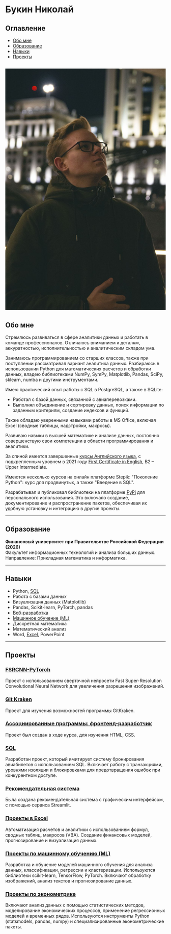 # Букин Николай

## Оглавление
- [Обо мне](#обо-мне)
- [Образование](#образование)
- [Навыки](#навыки)
- [Проекты](#проекты)

![Мое фото](assets/img/avatar2.jpg)
---

## Обо мне
Стремлюсь развиваться в сфере аналитики данных и работать в команде профессионалов. Отличаюсь вниманием к деталям, аккуратностью, исполнительностью и аналитическим складом ума.

Занимаюсь программированием со старших классов, также при поступлении рассматривал вариант аналитика данных. Разбираюсь в использовании Python для математических расчетов и обработки данных, владею библиотеками NumPy, SymPy, Matplotlib, Pandas, SciPy, sklearn, numba и другими инструментами.

Имею практический опыт работы с SQL в PostgreSQL, а также в SQLite:
- Работал с базой данных, связанной с авиаперевозками.
- Выполнял объединение и сортировку данных, поиск информации по заданным критериям, создание индексов и функций.

Также обладаю уверенными навыками работы в MS Office, включая Excel (сводные таблицы, надстройки, макросы).

Развиваю навыки в высшей математике и анализе данных, постоянно совершенствую свои компетенции в области программирования и аналитики.

За спиной имеется завершенные [курсы Английского языка](https://www.ef.com/wwru/), с подкрепленным уровнем в 2021 году [First Certificate in English](assets/img/StatementOfResultFCE.pdf), B2 – Upper Intermediate.

Имеются несколько курсов на онлайн платформе Stepik: "Поколение Python": курс для продвинутых, а также "Введение в SQL".

Разрабатывал и публиковал библиотеки на платформе [PyPi](https://pypi.org/user/Boo4kin/) для персонального использования. Это включало создание, документирование и распространение пакетов, обеспечивая их удобную установку и интеграцию в другие проекты. 

---

## Образование
**Финансовый университет при Правительстве Российской Федерации (2026)**  
Факультет информационных технологий и анализа больших данных.  
Направление: Прикладная математика и информатика.

---

## Навыки
- Python, [SQL](SQL)
- Работа с базами данных
- Визуализация данных (Matplotlib)
- Pandas, Scikit-learn, PyTorch, pandas
- [Веб-разработка](https://github.com/Boo4kin/ya-practice-frontend)
- [Машинное обучение (ML)](ML)
- Дискретная математика
- Математический анализ
- Word, [Excel](Excel), PowerPoint

---

## Проекты
### [**FSRCNN-PyTorch**](https://github.com/Boo4kin/FSRCNN-ML)
Проект с использованием сверточной нейросети Fast Super-Resolution Convolutional Neural Network для увеличения разрешения изображений.

### [**Git Kraken**](https://github.com/Boo4kin/Kraken?tab=readme-ov-file#%D0%BB%D0%B8%D1%86%D0%B5%D0%BD%D0%B7%D0%B8%D1%8F)
Проект для изучения возможностей программы GitKraken.

### [**Ассоциированные программы: фронтенд-разработчик**](https://github.com/Boo4kin/ya-practice-frontend)
Проект был создан в ходе курса, для изучения HTML, CSS.

### [**SQL**](https://github.com/Boo4kin/Boo4kin/tree/main/SQL)
Разработан проект, который имитирует систему бронирования авиабилетов с использованием SQL. Включает работу с транзакциями, уровнями изоляции и блокировками для предотвращения ошибок при конкурентном доступе.

### [**Рекомендательная система**](https://github.com/Boo4kin/Boo4kin/tree/main/Recomendation%20streamlit)
Была создана рекомендательная система с графическим интерфейсом, с помощью сервиса Streamlit.

### [**Проекты в Excel**](https://github.com/Boo4kin/Boo4kin/tree/main/Excel)
Автоматизация расчетов и аналитики с использованием формул, сводных таблиц, макросов (VBA). Создание финансовых моделей, прогнозирование и визуализация данных.

### [**Проекты по машинному обучению (ML)**](https://github.com/Boo4kin/Boo4kin/tree/main/ML)
Разработка и обучение моделей машинного обучения для анализа данных, классификации, регрессии и кластеризации. Используются библиотеки scikit-learn, TensorFlow, PyTorch. Включают обработку изображений, анализ текстов и прогнозирование данных.

### [**Проекты по эконометрике**](https://github.com/Boo4kin/Boo4kin/tree/main/%D0%AD%D0%BA%D0%BE%D0%BD%D0%BE%D0%BC%D0%B5%D1%82%D1%80%D0%B8%D0%BA%D0%B0)
Включают анализ данных с помощью статистических методов, моделирование экономических процессов, применение регрессионных моделей и временных рядов. Используются инструменты Python (statsmodels, pandas, numpy) и специализированные эконометрические пакеты.


